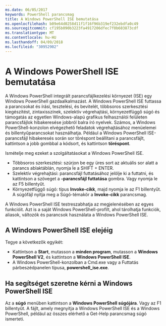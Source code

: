 ```yaml
---
ms.date: 06/05/2017
keywords: PowerShell parancsmag
title: A Windows PowerShell ISE bemutatása
ms.openlocfilehash: b09e64d0258d11f1f16f96b319ef232ebdfa0c49
ms.sourcegitcommit: cf195b090b3223fa4917206dfec7f0b603873cdf
ms.translationtype: MT
ms.contentlocale: hu-HU
ms.lasthandoff: 04/09/2018
ms.locfileid: "30952902"
---
```

# <a name="introducing-the-windows-powershell-ise"></a>A Windows PowerShell ISE bemutatása

A Windows PowerShell integrált parancsfájlkezelési környezet (ISE) egy Windows PowerShell gazdaalkalmazást. A Windows PowerShell ISE futtassa a parancsokat és írási, tesztelési, és bevitelét, többsoros szerkesztési kiegészítést, zintaxisszínek, szelektív végrehajtási, környezetfüggő súgó és támogatás az egyetlen Windows-alapú grafikus felhasználói felületen parancsfájlok hibakeresése jobbról balra író nyelvek. Számos, a Windows PowerShell-konzolon elvégezhető feladatok végrehajtásához menüelemei és billentyűparancsokat használhatja. Például a Windows PowerShell ISE-parancsfájl hibakeresés során sor töréspont beállítani a parancsfájlt, kattintson a jobb gombbal a kódsort, és kattintson **töréspont**.

Ismételje meg ezeket a szolgáltatásokat a Windows PowerShell ISE.

- Többsoros szerkesztési: szúrjon be egy üres sort az aktuális sor alatt a parancs ablaktáblán, nyomja le a SHIFT + ENTER.
- Szelektív végrehajtási: parancsfájl futtatásához jelölje ki a futtatni, és kattintson a szöveget a **-parancsfájl futtatása** gombra. Vagy nyomja le az F5 billentyűt.
- Környezetfüggő súgó: típus **Invoke-cikk**, majd nyomja le az F1 billentyűt. A súgófájl nyitja meg a Súgó-témakör a **Invoke-cikk** parancsmag.

A Windows PowerShell ISE testreszabhatja az megjelenésében az egyes funkcióit. Azt is a saját Windows PowerShell-profilt, ahol tárolhatja funkciók, aliasok, változók és parancsok használata a Windows PowerShell ISE.

## <a name="to-start-the-windows-powershell-ise"></a>A Windows PowerShell ISE elejéig

Tegye a következők egyikét:

- Kattintson a **Start**, mutasson a **minden program**, mutasson a **Windows PowerShell V2**, és kattintson a **Windows PowerShell ISE**.
- A Windows PowerShell-konzolban a Cmd.exe vagy a Futtatás párbeszédpanelen típusa, **powershell_ise.exe**.

## <a name="to-get-help-in-the-windows-powershell-ise"></a>Ha segítséget szeretne kérni a Windows PowerShell ISE

Az a **súgó** menüben kattintson a **Windows PowerShell súgójára**. Vagy az F1 billentyűt. A fájlt, amely megnyitja a Windows PowerShell ISE és a Windows PowerShell, például az összes elérhető a Get-Help parancsmag súgó ismerteti.